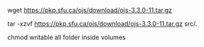 wget https://pkp.sfu.ca/ojs/download/ojs-3.3.0-11.tar.gz

tar -xzvf https://pkp.sfu.ca/ojs/download/ojs-3.3.0-11.tar.gz src/.

chmod writable all folder inside volumes
